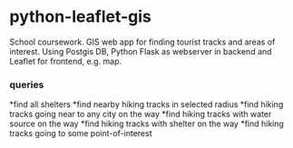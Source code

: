 # python-leaflet-gis
School coursework. GIS web app for finding tourist tracks and areas of interest. Using Postgis DB, Python Flask as webserver in backend and Leaflet for frontend, e.g. map.

### queries
*find all shelters
*find nearby hiking tracks in selected radius
*find hiking tracks going near to any city on the way
*find hiking tracks with water source on the way
*find hiking tracks with shelter on the way
*find hiking tracks going to some point-of-interest